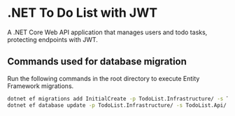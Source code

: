 # .NET To Do List with JWT

A .NET Core Web API application that manages users and todo tasks, protecting endpoints with JWT.


## Commands used for database migration

Run the following commands in the root directory to execute Entity Framework migrations.

```sh
dotnet ef migrations add InitialCreate -p TodoList.Infrastructure/ -s TodoList.Api/
dotnet ef database update -p TodoList.Infrastructure/ -s TodoList.Api/
```